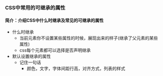 ### CSS中常用的可继承的属性

#### 简介：介绍CSS中什么时继承及常见的可继承的属性

- 什么时继承
  - 当前元素你不设置某些属性的时候，展现出来的样子(继承了父元素的某些属性)
  - css每个元素都可以选择是否声明继承
- 默认设置继承的属性
  - 记住一句话
    - 颜色，文字，字体间距行高，对齐方式，列表的样式